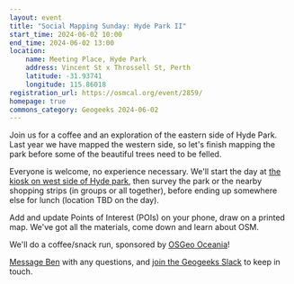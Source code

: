 ```yaml
---
layout: event
title: "Social Mapping Sunday: Hyde Park II"
start_time: 2024-06-02 10:00
end_time: 2024-06-02 13:00
location:
    name: Meeting Place, Hyde Park
    address: Vincent St x Throssell St, Perth
    latitude: -31.93741
    longitude: 115.86018
registration_url: https://osmcal.org/event/2859/
homepage: true
commons_category: Geogeeks 2024-06-02
---
```


Join us for a coffee and an exploration of the eastern side of Hyde Park. Last year we have mapped the western side, so let's finish mapping the park before some of the beautiful trees need to be felled.

Everyone is welcome, no experience necessary.
We'll start the day at [the kiosk on west side of Hyde park][1], then survey the park or the nearby shopping strips (in groups or all together), before ending up
somewhere else for lunch (location TBD on the day).

Add and update Points of Interest (POIs) on your phone, draw on a printed map. We've got all the materials, come down and learn about OSM.

We'll do a coffee/snack run, sponsored by [OSGeo Oceania][2]!

[Message Ben][3] with any questions, and [join the Geogeeks Slack][4] to keep in touch.

[1]: https://www.openstreetmap.org/node/10892400972
[2]: https://osgeo-oceania.org/
[3]: https://www.openstreetmap.org/message/new/BudgieInWA
[4]: https://geogeeks.org/#contact
